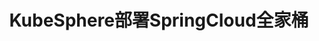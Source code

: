 ---
title: KubeSphere部署SpringCloud全家桶

video: 
  videoUrl: https://pek3b.qingstor.com/kubesphere-community/videos/%E4%BA%91%E5%8E%9F%E7%94%9F%E5%AE%9E%E6%88%98/%E7%AC%AC%E4%BA%8C%E6%9C%9F/35%E3%80%81%E5%BE%AE%E6%9C%8D%E5%8A%A1-%E5%9C%A8%20KubeSphere%20%E4%B8%8A%E9%83%A8%E7%BD%B2%20Spring%20Cloud%20%E5%85%A8%E5%AE%B6%E6%A1%B6.mp4
---